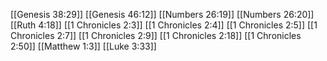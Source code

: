 [[Genesis 38:29]]
[[Genesis 46:12]]
[[Numbers 26:19]]
[[Numbers 26:20]]
[[Ruth 4:18]]
[[1 Chronicles 2:3]]
[[1 Chronicles 2:4]]
[[1 Chronicles 2:5]]
[[1 Chronicles 2:7]]
[[1 Chronicles 2:9]]
[[1 Chronicles 2:18]]
[[1 Chronicles 2:50]]
[[Matthew 1:3]]
[[Luke 3:33]]
